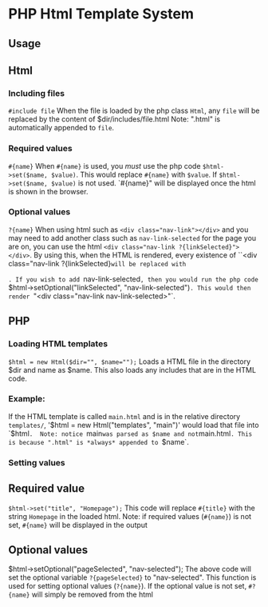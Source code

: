 # PHP Html Template System

## Usage

## Html

### Including files
`#include file`
When the file is loaded by the php class `Html`, any `file` will be replaced by the content of $dir/includes/file.html
Note: ".html" is automatically appended to `file`.

### Required values
`#{name}`
When `#{name}` is used, you *must* use the php code `$html->set($name, $value)`. This would replace `#{name}` with `$value`. If `$html->set($name, $value)` is not used. `#{name}" will be displayed once the html is shown in the browser.

### Optional values
`?{name}`
When using html such as `<div class="nav-link"></div>` and you may need to add another class such as `nav-link-selected` for the page you are on, you can use the html `<div class="nav-link ?{linkSelected}"></div>`.
By using this, when the HTML is rendered, every existence of ``<div class="nav-link ?{linkSelected}` will be replaced with `<div class="nav-link"></div>`. If you wish to add `nav-link-selected`, then you would run the php code `$html->setOptional("linkSelected", "nav-link-selected")`. This would then render `"<div class="nav-link nav-link-selected></div>"`.

## PHP
### Loading HTML templates
`$html = new Html($dir="", $name="");`
Loads a HTML file in the directory $dir and name as $name.
This also loads any includes that are in the HTML code.
### Example:
If the HTML template is called `main.html` and is in the relative directory `templates/`, '$html = new Html("templates", "main")' would load that file into `$html`. 
Note: notice `main` was parsed as $name and not `main.html`. This is because ".html" is *always* appended to `$name`.


### Setting values
## Required value
`$html->set("title", "Homepage");`
This code will replace `#{title}` with the string `Homepage` in the loaded html.
Note: if required values (`#{name}`) is not set, `#{name}` will be displayed in the output

## Optional values
$html->setOptional("pageSelected", "nav-selected");
The above code will set the optional variable `?{pageSelected}` to "nav-selected".
This function is used for setting optional values (`?{name}`). If the optional value is not set, `#?{name}` will simply be removed from the html
